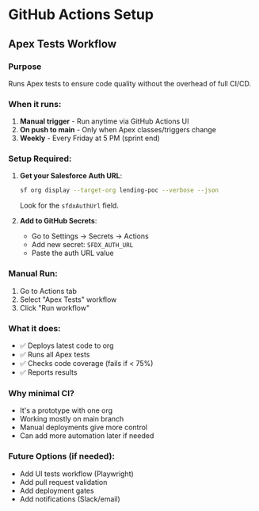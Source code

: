 # GitHub Actions Setup

## Apex Tests Workflow

### Purpose
Runs Apex tests to ensure code quality without the overhead of full CI/CD.

### When it runs:
1. **Manual trigger** - Run anytime via GitHub Actions UI
2. **On push to main** - Only when Apex classes/triggers change
3. **Weekly** - Every Friday at 5 PM (sprint end)

### Setup Required:

1. **Get your Salesforce Auth URL**:
   ```bash
   sf org display --target-org lending-poc --verbose --json
   ```
   Look for the `sfdxAuthUrl` field.

2. **Add to GitHub Secrets**:
   - Go to Settings → Secrets → Actions
   - Add new secret: `SFDX_AUTH_URL`
   - Paste the auth URL value

### Manual Run:
1. Go to Actions tab
2. Select "Apex Tests" workflow
3. Click "Run workflow"

### What it does:
- ✅ Deploys latest code to org
- ✅ Runs all Apex tests
- ✅ Checks code coverage (fails if < 75%)
- ✅ Reports results

### Why minimal CI?
- It's a prototype with one org
- Working mostly on main branch
- Manual deployments give more control
- Can add more automation later if needed

### Future Options (if needed):
- Add UI tests workflow (Playwright)
- Add pull request validation
- Add deployment gates
- Add notifications (Slack/email)
